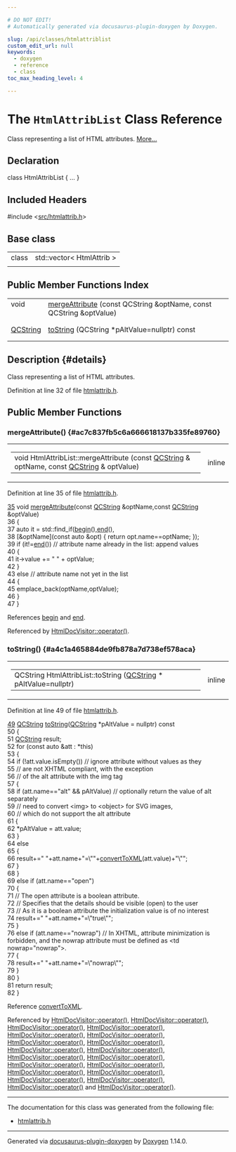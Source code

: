 ```yaml
---

# DO NOT EDIT!
# Automatically generated via docusaurus-plugin-doxygen by Doxygen.

slug: /api/classes/htmlattriblist
custom_edit_url: null
keywords:
  - doxygen
  - reference
  - class
toc_max_heading_level: 4

---
```


<div class="doxyPage">

# The `HtmlAttribList` Class Reference

Class representing a list of HTML attributes. <a href="#details">More...</a>

## Declaration

<div class="doxyDeclaration">
class HtmlAttribList { ... }
</div>

## Included Headers

<div class="doxyIncludesList">#include &lt;<a href="/web-doxygen/docs/api/files/src/htmlattrib-h">src/htmlattrib.h</a>&gt;
</div>

## Base class

<table class="doxyMembersIndex">

<tr class="doxyMemberIndexItem">
<td class="doxyMemberIndexItemType" align="left" valign="top">class</td>
<td class="doxyMemberIndexItemName" align="left" valign="top">std::vector&lt; HtmlAttrib &gt;</td>
</tr>
<tr class="doxyMemberIndexSeparator">
<td class="doxyMemberIndexSeparator" colspan="2"></td>
</tr>

</table>

## Public Member Functions Index

<table class="doxyMembersIndex">

<tr class="doxyMemberIndexItem">
<td class="doxyMemberIndexItemType" align="left" valign="top">void</td>
<td class="doxyMemberIndexItemName" align="left" valign="top"><a href="#ac7c837fb5c6a666618137b335fe89760">mergeAttribute</a> (const QCString &amp;optName, const QCString &amp;optValue)</td>
</tr>
<tr class="doxyMemberIndexDescription">
<td class="doxyMemberIndexDescriptionLeft"></td>
<td class="doxyMemberIndexDescriptionRight">
</td>
</tr>
<tr class="doxyMemberIndexSeparator">
<td class="doxyMemberIndexSeparator" colspan="2"></td>
</tr>

<tr class="doxyMemberIndexItem">
<td class="doxyMemberIndexItemType" align="left" valign="top"><a href="/web-doxygen/docs/api/classes/qcstring">QCString</a></td>
<td class="doxyMemberIndexItemName" align="left" valign="top"><a href="#a4c1a465884de9fb878a7d738ef578aca">toString</a> (QCString *pAltValue=nullptr) const</td>
</tr>
<tr class="doxyMemberIndexDescription">
<td class="doxyMemberIndexDescriptionLeft"></td>
<td class="doxyMemberIndexDescriptionRight">
</td>
</tr>
<tr class="doxyMemberIndexSeparator">
<td class="doxyMemberIndexSeparator" colspan="2"></td>
</tr>

</table>

## Description {#details}

Class representing a list of HTML attributes.

Definition at line 32 of file <a href="/web-doxygen/docs/api/files/src/htmlattrib-h">htmlattrib.h</a>.

<div class="doxySectionDef">

## Public Member Functions

### mergeAttribute() {#ac7c837fb5c6a666618137b335fe89760}

<div class="doxyMemberItem">
<div class="doxyMemberProto">
<table class="doxyMemberLabels">
<tr class="doxyMemberLabels">
<td class="doxyMemberLabelsLeft">
<table class="doxyMemberName">
<tr>
<td class="doxyMemberName">void HtmlAttribList::mergeAttribute (const <a href="/web-doxygen/docs/api/classes/qcstring">QCString</a> &amp; optName, const <a href="/web-doxygen/docs/api/classes/qcstring">QCString</a> &amp; optValue)</td>
</tr>
</table>
</td>
<td class="doxyMemberLabelsRight">
<span class="doxyMemberLabels">
<span class="doxyMemberLabel inline">inline</span>
</span>
</td>
</tr>
</table>
</div>
<div class="doxyMemberDoc">



Definition at line 35 of file <a href="/web-doxygen/docs/api/files/src/htmlattrib-h">htmlattrib.h</a>.

<div class="doxyProgramListing">

<div class="doxyCodeLine"><span class="doxyLineNumber"><a href="#ac7c837fb5c6a666618137b335fe89760">35</a></span><span class="doxyLineContent"><span class="doxyHighlight">    </span><span class="doxyHighlightKeywordType">void</span><span class="doxyHighlight"> <a href="#ac7c837fb5c6a666618137b335fe89760">mergeAttribute</a>(</span><span class="doxyHighlightKeyword">const</span><span class="doxyHighlight"> <a href="/web-doxygen/docs/api/classes/qcstring">QCString</a> &amp;optName,</span><span class="doxyHighlightKeyword">const</span><span class="doxyHighlight"> <a href="/web-doxygen/docs/api/classes/qcstring">QCString</a> &amp;optValue)</span></span></div>
<div class="doxyCodeLine"><span class="doxyLineNumber">36</span><span class="doxyLineContent"><span class="doxyHighlight">    {</span></span></div>
<div class="doxyCodeLine"><span class="doxyLineNumber">37</span><span class="doxyLineContent"><span class="doxyHighlight">      </span><span class="doxyHighlightKeyword">auto</span><span class="doxyHighlight"> it = std::find_if(<a href="/web-doxygen/docs/api/files/src/dir-cpp/#ab6c94b68ae7d5509e621425954c7fc50">begin</a>(),<a href="/web-doxygen/docs/api/files/src/dir-cpp/#ad0550a128905c4e07b633d437992b002">end</a>(),</span></span></div>
<div class="doxyCodeLine"><span class="doxyLineNumber">38</span><span class="doxyLineContent"><span class="doxyHighlight">                           [&amp;optName](</span><span class="doxyHighlightKeyword">const</span><span class="doxyHighlight"> </span><span class="doxyHighlightKeyword">auto</span><span class="doxyHighlight"> &amp;opt) { </span><span class="doxyHighlightKeywordFlow">return</span><span class="doxyHighlight"> opt.name==optName; });</span></span></div>
<div class="doxyCodeLine"><span class="doxyLineNumber">39</span><span class="doxyLineContent"><span class="doxyHighlight">      </span><span class="doxyHighlightKeywordFlow">if</span><span class="doxyHighlight"> (it!=<a href="/web-doxygen/docs/api/files/src/dir-cpp/#ad0550a128905c4e07b633d437992b002">end</a>()) </span><span class="doxyHighlightComment">// attribute name already in the list: append values</span></span></div>
<div class="doxyCodeLine"><span class="doxyLineNumber">40</span><span class="doxyLineContent"><span class="doxyHighlight">      {</span></span></div>
<div class="doxyCodeLine"><span class="doxyLineNumber">41</span><span class="doxyLineContent"><span class="doxyHighlight">        it-&gt;value += </span><span class="doxyHighlightStringLiteral">" "</span><span class="doxyHighlight"> + optValue;</span></span></div>
<div class="doxyCodeLine"><span class="doxyLineNumber">42</span><span class="doxyLineContent"><span class="doxyHighlight">      }</span></span></div>
<div class="doxyCodeLine"><span class="doxyLineNumber">43</span><span class="doxyLineContent"><span class="doxyHighlight">      </span><span class="doxyHighlightKeywordFlow">else</span><span class="doxyHighlight"> </span><span class="doxyHighlightComment">// attribute name not yet in the list</span></span></div>
<div class="doxyCodeLine"><span class="doxyLineNumber">44</span><span class="doxyLineContent"><span class="doxyHighlight">      {</span></span></div>
<div class="doxyCodeLine"><span class="doxyLineNumber">45</span><span class="doxyLineContent"><span class="doxyHighlight">        emplace_back(optName,optValue);</span></span></div>
<div class="doxyCodeLine"><span class="doxyLineNumber">46</span><span class="doxyLineContent"><span class="doxyHighlight">      }</span></span></div>
<div class="doxyCodeLine"><span class="doxyLineNumber">47</span><span class="doxyLineContent"><span class="doxyHighlight">    }</span></span></div>

</div>


References <a href="/web-doxygen/docs/api/files/src/dir-cpp/#ab6c94b68ae7d5509e621425954c7fc50">begin</a> and <a href="/web-doxygen/docs/api/files/src/dir-cpp/#ad0550a128905c4e07b633d437992b002">end</a>.

Referenced by <a href="/web-doxygen/docs/api/classes/htmldocvisitor/#ac4fd6827ed35896d1c9e47d264d12a85">HtmlDocVisitor::operator()</a>.
</div>
</div>

### toString() {#a4c1a465884de9fb878a7d738ef578aca}

<div class="doxyMemberItem">
<div class="doxyMemberProto">
<table class="doxyMemberLabels">
<tr class="doxyMemberLabels">
<td class="doxyMemberLabelsLeft">
<table class="doxyMemberName">
<tr>
<td class="doxyMemberName">QCString HtmlAttribList::toString (<a href="/web-doxygen/docs/api/classes/qcstring">QCString</a> * pAltValue=nullptr)</td>
</tr>
</table>
</td>
<td class="doxyMemberLabelsRight">
<span class="doxyMemberLabels">
<span class="doxyMemberLabel inline">inline</span>
</span>
</td>
</tr>
</table>
</div>
<div class="doxyMemberDoc">



Definition at line 49 of file <a href="/web-doxygen/docs/api/files/src/htmlattrib-h">htmlattrib.h</a>.

<div class="doxyProgramListing">

<div class="doxyCodeLine"><span class="doxyLineNumber"><a href="#a4c1a465884de9fb878a7d738ef578aca">49</a></span><span class="doxyLineContent"><span class="doxyHighlight">    <a href="/web-doxygen/docs/api/classes/qcstring">QCString</a> <a href="#a4c1a465884de9fb878a7d738ef578aca">toString</a>(<a href="/web-doxygen/docs/api/classes/qcstring">QCString</a> *pAltValue = </span><span class="doxyHighlightKeyword">nullptr</span><span class="doxyHighlight">)</span><span class="doxyHighlightKeyword"> const</span></span></div>
<div class="doxyCodeLine"><span class="doxyLineNumber">50</span><span class="doxyLineContent"><span class="doxyHighlightKeyword">    </span><span class="doxyHighlight">{</span></span></div>
<div class="doxyCodeLine"><span class="doxyLineNumber">51</span><span class="doxyLineContent"><span class="doxyHighlight">      <a href="/web-doxygen/docs/api/classes/qcstring">QCString</a> result;</span></span></div>
<div class="doxyCodeLine"><span class="doxyLineNumber">52</span><span class="doxyLineContent"><span class="doxyHighlight">      </span><span class="doxyHighlightKeywordFlow">for</span><span class="doxyHighlight"> (</span><span class="doxyHighlightKeyword">const</span><span class="doxyHighlight"> </span><span class="doxyHighlightKeyword">auto</span><span class="doxyHighlight"> &amp;att : *</span><span class="doxyHighlightKeyword">this</span><span class="doxyHighlight">)</span></span></div>
<div class="doxyCodeLine"><span class="doxyLineNumber">53</span><span class="doxyLineContent"><span class="doxyHighlight">      {</span></span></div>
<div class="doxyCodeLine"><span class="doxyLineNumber">54</span><span class="doxyLineContent"><span class="doxyHighlight">        </span><span class="doxyHighlightKeywordFlow">if</span><span class="doxyHighlight"> (!att.value.isEmpty())  </span><span class="doxyHighlightComment">// ignore attribute without values as they</span></span></div>
<div class="doxyCodeLine"><span class="doxyLineNumber">55</span><span class="doxyLineContent"><span class="doxyHighlight">                                   </span><span class="doxyHighlightComment">// are not XHTML compliant, with the exception</span></span></div>
<div class="doxyCodeLine"><span class="doxyLineNumber">56</span><span class="doxyLineContent"><span class="doxyHighlight">                                   </span><span class="doxyHighlightComment">// of the alt attribute with the img tag</span></span></div>
<div class="doxyCodeLine"><span class="doxyLineNumber">57</span><span class="doxyLineContent"><span class="doxyHighlight">        {</span></span></div>
<div class="doxyCodeLine"><span class="doxyLineNumber">58</span><span class="doxyLineContent"><span class="doxyHighlight">          </span><span class="doxyHighlightKeywordFlow">if</span><span class="doxyHighlight"> (att.name==</span><span class="doxyHighlightStringLiteral">"alt"</span><span class="doxyHighlight"> &amp;&amp; pAltValue) </span><span class="doxyHighlightComment">// optionally return the value of alt separately</span></span></div>
<div class="doxyCodeLine"><span class="doxyLineNumber">59</span><span class="doxyLineContent"><span class="doxyHighlight">                                            </span><span class="doxyHighlightComment">// need to convert &lt;img&gt; to &lt;object&gt; for SVG images,</span></span></div>
<div class="doxyCodeLine"><span class="doxyLineNumber">60</span><span class="doxyLineContent"><span class="doxyHighlight">                                            </span><span class="doxyHighlightComment">// which do not support the alt attribute</span></span></div>
<div class="doxyCodeLine"><span class="doxyLineNumber">61</span><span class="doxyLineContent"><span class="doxyHighlight">          {</span></span></div>
<div class="doxyCodeLine"><span class="doxyLineNumber">62</span><span class="doxyLineContent"><span class="doxyHighlight">            *pAltValue = att.value;</span></span></div>
<div class="doxyCodeLine"><span class="doxyLineNumber">63</span><span class="doxyLineContent"><span class="doxyHighlight">          }</span></span></div>
<div class="doxyCodeLine"><span class="doxyLineNumber">64</span><span class="doxyLineContent"><span class="doxyHighlight">          </span><span class="doxyHighlightKeywordFlow">else</span></span></div>
<div class="doxyCodeLine"><span class="doxyLineNumber">65</span><span class="doxyLineContent"><span class="doxyHighlight">          {</span></span></div>
<div class="doxyCodeLine"><span class="doxyLineNumber">66</span><span class="doxyLineContent"><span class="doxyHighlight">            result+=</span><span class="doxyHighlightStringLiteral">" "</span><span class="doxyHighlight">+att.name+</span><span class="doxyHighlightStringLiteral">"=\""</span><span class="doxyHighlight">+<a href="/web-doxygen/docs/api/files/src/util-cpp/#a93c7f78ab05807663dd8947d0dd5423f">convertToXML</a>(att.value)+</span><span class="doxyHighlightStringLiteral">"\""</span><span class="doxyHighlight">;</span></span></div>
<div class="doxyCodeLine"><span class="doxyLineNumber">67</span><span class="doxyLineContent"><span class="doxyHighlight">          }</span></span></div>
<div class="doxyCodeLine"><span class="doxyLineNumber">68</span><span class="doxyLineContent"><span class="doxyHighlight">        }</span></span></div>
<div class="doxyCodeLine"><span class="doxyLineNumber">69</span><span class="doxyLineContent"><span class="doxyHighlight">        </span><span class="doxyHighlightKeywordFlow">else</span><span class="doxyHighlight"> </span><span class="doxyHighlightKeywordFlow">if</span><span class="doxyHighlight"> (att.name==</span><span class="doxyHighlightStringLiteral">"open"</span><span class="doxyHighlight">)</span></span></div>
<div class="doxyCodeLine"><span class="doxyLineNumber">70</span><span class="doxyLineContent"><span class="doxyHighlight">        {</span></span></div>
<div class="doxyCodeLine"><span class="doxyLineNumber">71</span><span class="doxyLineContent"><span class="doxyHighlight">          </span><span class="doxyHighlightComment">// The open attribute is a boolean attribute.</span></span></div>
<div class="doxyCodeLine"><span class="doxyLineNumber">72</span><span class="doxyLineContent"><span class="doxyHighlight">          </span><span class="doxyHighlightComment">// Specifies that the details should be visible (open) to the user</span></span></div>
<div class="doxyCodeLine"><span class="doxyLineNumber">73</span><span class="doxyLineContent"><span class="doxyHighlight">          </span><span class="doxyHighlightComment">// As it is a boolean attribute the initialization value is of no interest</span></span></div>
<div class="doxyCodeLine"><span class="doxyLineNumber">74</span><span class="doxyLineContent"><span class="doxyHighlight">          result+=</span><span class="doxyHighlightStringLiteral">" "</span><span class="doxyHighlight">+att.name+</span><span class="doxyHighlightStringLiteral">"=\"true\""</span><span class="doxyHighlight">;</span></span></div>
<div class="doxyCodeLine"><span class="doxyLineNumber">75</span><span class="doxyLineContent"><span class="doxyHighlight">        }</span></span></div>
<div class="doxyCodeLine"><span class="doxyLineNumber">76</span><span class="doxyLineContent"><span class="doxyHighlight">        </span><span class="doxyHighlightKeywordFlow">else</span><span class="doxyHighlight"> </span><span class="doxyHighlightKeywordFlow">if</span><span class="doxyHighlight"> (att.name==</span><span class="doxyHighlightStringLiteral">"nowrap"</span><span class="doxyHighlight">) </span><span class="doxyHighlightComment">// In XHTML, attribute minimization is forbidden, and the nowrap attribute must be defined as &lt;td nowrap="nowrap"&gt;.</span></span></div>
<div class="doxyCodeLine"><span class="doxyLineNumber">77</span><span class="doxyLineContent"><span class="doxyHighlight">        {</span></span></div>
<div class="doxyCodeLine"><span class="doxyLineNumber">78</span><span class="doxyLineContent"><span class="doxyHighlight">          result+=</span><span class="doxyHighlightStringLiteral">" "</span><span class="doxyHighlight">+att.name+</span><span class="doxyHighlightStringLiteral">"=\"nowrap\""</span><span class="doxyHighlight">;</span></span></div>
<div class="doxyCodeLine"><span class="doxyLineNumber">79</span><span class="doxyLineContent"><span class="doxyHighlight">        }</span></span></div>
<div class="doxyCodeLine"><span class="doxyLineNumber">80</span><span class="doxyLineContent"><span class="doxyHighlight">      }</span></span></div>
<div class="doxyCodeLine"><span class="doxyLineNumber">81</span><span class="doxyLineContent"><span class="doxyHighlight">      </span><span class="doxyHighlightKeywordFlow">return</span><span class="doxyHighlight"> result;</span></span></div>
<div class="doxyCodeLine"><span class="doxyLineNumber">82</span><span class="doxyLineContent"><span class="doxyHighlight">    }</span></span></div>

</div>


Reference <a href="/web-doxygen/docs/api/files/src/util-cpp/#a93c7f78ab05807663dd8947d0dd5423f">convertToXML</a>.

Referenced by <a href="/web-doxygen/docs/api/classes/htmldocvisitor/#af2c6ce63224938d2b3956b3e068bfa8a">HtmlDocVisitor::operator()</a>, <a href="/web-doxygen/docs/api/classes/htmldocvisitor/#ab06971ee32204757c136a8239efbe14c">HtmlDocVisitor::operator()</a>, <a href="/web-doxygen/docs/api/classes/htmldocvisitor/#a6185cb6e624208c3f4ffc97ac506b992">HtmlDocVisitor::operator()</a>, <a href="/web-doxygen/docs/api/classes/htmldocvisitor/#ae8045f0e970c89316252774afa7ba6e7">HtmlDocVisitor::operator()</a>, <a href="/web-doxygen/docs/api/classes/htmldocvisitor/#a3185ae1b9ec057a569c7fe2028bde639">HtmlDocVisitor::operator()</a>, <a href="/web-doxygen/docs/api/classes/htmldocvisitor/#a57828df222d35104882456ca963de01b">HtmlDocVisitor::operator()</a>, <a href="/web-doxygen/docs/api/classes/htmldocvisitor/#aa58041765d9fdcee90946dacbeb78486">HtmlDocVisitor::operator()</a>, <a href="/web-doxygen/docs/api/classes/htmldocvisitor/#a26419facc6206c5d26e4973ffe74e364">HtmlDocVisitor::operator()</a>, <a href="/web-doxygen/docs/api/classes/htmldocvisitor/#aed1aaa1f3a2968aab022220e3472b438">HtmlDocVisitor::operator()</a>, <a href="/web-doxygen/docs/api/classes/htmldocvisitor/#ad1853fe217d1db39ead0b09185688cca">HtmlDocVisitor::operator()</a>, <a href="/web-doxygen/docs/api/classes/htmldocvisitor/#a4f71b7f0fd9236e38d92839fe07e9cb9">HtmlDocVisitor::operator()</a>, <a href="/web-doxygen/docs/api/classes/htmldocvisitor/#a8b1f0d351532074efc4bc79b3da7b4c4">HtmlDocVisitor::operator()</a>, <a href="/web-doxygen/docs/api/classes/htmldocvisitor/#aa913c394c4823af2ed130551750922fe">HtmlDocVisitor::operator()</a>, <a href="/web-doxygen/docs/api/classes/htmldocvisitor/#a7403c2c1184b33f47de3b9257b929e41">HtmlDocVisitor::operator()</a>, <a href="/web-doxygen/docs/api/classes/htmldocvisitor/#acc9d92c357105ee35917a0ef6a1a847d">HtmlDocVisitor::operator()</a>, <a href="/web-doxygen/docs/api/classes/htmldocvisitor/#ace45195acd5464fbc29281fd8d44c66d">HtmlDocVisitor::operator()</a>, <a href="/web-doxygen/docs/api/classes/htmldocvisitor/#ac4fd6827ed35896d1c9e47d264d12a85">HtmlDocVisitor::operator()</a>, <a href="/web-doxygen/docs/api/classes/htmldocvisitor/#aad17706c575aed161325cc59a01003f7">HtmlDocVisitor::operator()</a>, <a href="/web-doxygen/docs/api/classes/htmldocvisitor/#a104c3ca52ddda7596a073155996e8214">HtmlDocVisitor::operator()</a> and <a href="/web-doxygen/docs/api/classes/htmldocvisitor/#a1c6b1244f9d0fc6df4f0d66e505e5437">HtmlDocVisitor::operator()</a>.
</div>
</div>

</div>

<hr/>

The documentation for this class was generated from the following file:

<ul>
<li><a href="/web-doxygen/docs/api/files/src/htmlattrib-h">htmlattrib.h</a></li>
</ul>

<hr/>

<p class="doxyGeneratedBy">Generated via <a href="https://github.com/xpack/docusaurus-plugin-doxygen">docusaurus-plugin-doxygen</a> by <a href="https://www.doxygen.nl">Doxygen</a> 1.14.0.</p>

</div>

